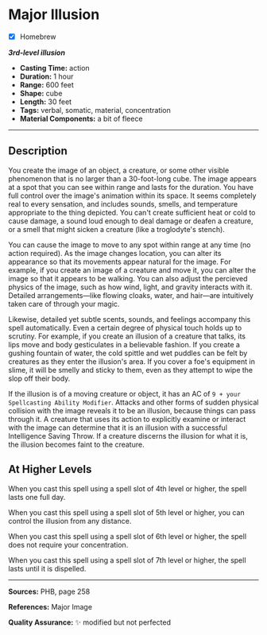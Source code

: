 # Major Illusion
- [x] Homebrew

***3rd-level illusion***
- **Casting Time:** action
- **Duration:** 1 hour
- **Range:** 600 feet
- **Shape:** cube
- **Length:** 30 feet
- **Tags:** verbal, somatic, material, concentration
- **Material Components:** a bit of fleece

---

## Description
You create the image of an object, a creature, or some other visible phenomenon that is no larger than a 30-foot-long cube.
The image appears at a spot that you can see within range and lasts for the duration.
You have full control over the image's animation within its space.
It seems completely real to every sensation, and includes sounds, smells, and temperature appropriate to the thing depicted.
You can't create sufficient heat or cold to cause damage, a sound loud enough to deal damage or deafen a creature, or a smell that might sicken a creature (like a troglodyte's stench).

You can cause the image to move to any spot within range at any time (no action required).
As the image changes location, you can alter its appearance so that its movements appear natural for the image.
For example, if you create an image of a creature and move it, you can alter the image so that it appears to be walking.
You can also adjust the percieved physics of the image, such as how wind, light, and gravity interacts with it.
Detailed arrangements&mdash;like flowing cloaks, water, and hair&mdash;are intuitively taken care of through your magic.

Likewise, detailed yet subtle scents, sounds, and feelings accompany this spell automatically.
Even a certain degree of physical touch holds up to scrutiny.
For example, if you create an illusion of a creature that talks, its lips move and body gesticulates in a believable fashion.
If you create a gushing fountain of water, the cold spittle and wet puddles can be felt by creatures as they enter the illusion's area.
If you cover a foe's equipment in slime, it will be smelly and sticky to them, even as they attempt to wipe the slop off their body.

If the illusion is of a moving creature or object, it has an AC of `9 + your Spellcasting Ability Modifier`.
Attacks and other forms of sudden physical collision with the image reveals it to be an illusion, because things can pass through it.
A creature that uses its action to explicitly examine or interact with the image can determine that it is an illusion with a successful Intelligence Saving Throw.
If a creature discerns the illusion for what it is, the illusion becomes faint to the creature.

<!--
Tip: a player always knows somethings up if they are asked make a saving throw.
Especially if it is a weird one, like Intelligence.
In these cases, players can guess that they are making a check for an illusion&mdash;whether or not they pass.
That means the cat is out of the bag for an illusion.
The jig is up!

Half the fun in illusions is that the players don't know when an illusion exists.
So, try to frame it a bit differently for illusions.
Ask for an intelligence check, but give them proficiency if you know they are proficient in intelligence saving throws.
If you aren't sure which players have this proficiency without asking, check their class.
Classes with proficiency in Intelligence Saving Throws include:
- Artificers
- Druids
- Mystics
- Rogues
- Wizards
--->

## At Higher Levels
When you cast this spell using a spell slot of 4th level or higher, the spell lasts one full day.

When you cast this spell using a spell slot of 5th level or higher, you can control the illusion from any distance.

When you cast this spell using a spell slot of 6th level or higher, the spell does not require your concentration.

When you cast this spell using a spell slot of 7th level or higher, the spell lasts until it is dispelled.

---

**Sources:** PHB, page 258

**References:** Major Image

**Quality Assurance:** :sparkles: modified but not perfected
